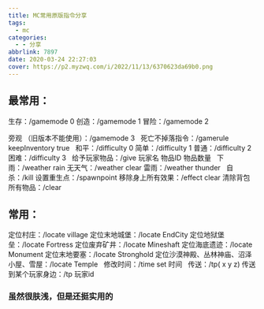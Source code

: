```yaml
---
title: MC常用原版指令分享
tags:
  - mc
categories:
  - - 分享
abbrlink: 7897
date: 2020-03-24 22:27:03
cover: https://p2.myzwq.com/i/2022/11/13/6370623da69b0.png
---
```




## 最常用：

生存：/gamemode 0 
创造：/gamemode 1 
冒险：/gamemode 2 


旁观 （旧版本不能使用）：/gamemode 3   
死亡不掉落指令：/gamerule keepInventory true   
和平：/difficulty 0 
简单：/difficulty 1 
普通：/difficulty 2 
困难：/difficulty 3   
给予玩家物品：/give 玩家名 物品ID 物品数量   
下雨：/weather rain 
无天气：/weather clear 
雷雨：/weather thunder   
自杀：/kill 
设置重生点：/spawnpoint 
移除身上所有效果：/effect clear 
清除背包所有物品：/clear

## 常用：

定位村庄：/locate village
 定位末地城堡：/locate EndCity 
定位地狱堡垒：/locate Fortress 
定位废弃矿井：/locate Mineshaft 
定位海底遗迹：/locate Monument 
定位末地要塞：/locate Stronghold 
定位沙漠神殿、丛林神庙、沼泽小屋、雪屋：/locate Temple   
修改时间：/time set 时间   
传送：/tp( x y z) 
传送到某个玩家身边：/tp 玩家id  

### 虽然很肤浅，但是还挺实用的